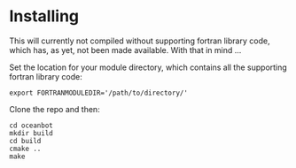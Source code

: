 Installing
==========

This will currently not compiled without supporting fortran library code, which has, as yet, not been made available. With that in mind ...

Set the location for your module directory, which contains all the supporting fortran library code:

```
export FORTRANMODULEDIR='/path/to/directory/'
```

Clone the repo and then:

```
cd oceanbot
mkdir build
cd build
cmake ..
make
```

